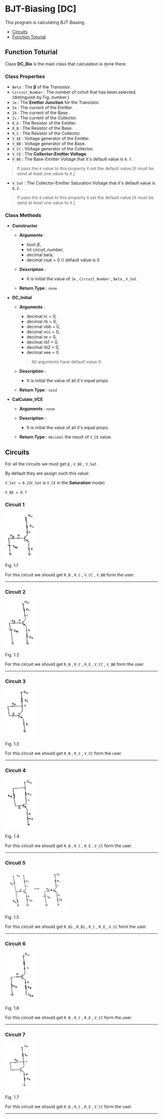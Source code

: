 
# BJT-Biasing [DC]

This program is calculating BJT Biasing.


* [Circuits](https://github.com/MMovasaghi/BJT-Biasing#circuits)
* [Function Toturial](https://github.com/MMovasaghi/BJT-Biasing#Function-Toturial)


## Function Toturial

Class **DC_Bio** is the main class that calculation is done there.

### Class Properties
* `Beta` : The **β** of the Transistor.
* `Circuit_Number` : The number of cirtuit that has been selected.(distinguish by Fig. number.)
* `Je` : The **Emitter Junction** for the Transistor.
* `Ie` : The current of the Emitter.
* `Ib` : The current of the Base.
* `Ic` : The current of the Collector.
* `R_E` : The Resistor of the Emitter.
* `R_B` : The Resistor of the Base.
* `R_C` : The Resistor of the Collector.
* `V_EE` : Voltage generator of the Emitter.
* `V_BB` : Voltage generator of the Base.
* `V_CC` : Voltage generator of the Collector.
* `V_CE` : The **Collector-Emitter Voltage**.
* `V_BE` : The Base-Emitter Voltage that it's default value is `0.7`.
> If pass the `0` value to this property it set the default value.[It must be send at least one value to it.]
* `V_Sat` : The Collector-Emitter Saturation Voltage that it's default value is `0.2`.
> If pass the `0` value to this property it set the default value.[It must be send at least one value to it.]

### Class Methods
* **Cunstructor**
	- **Arguments** : 
		- bool  jE, 
		- int  circuit_number, 
		- decimal  beta, 
		- decimal  vsat  =  0 // default value is 0
		
	- **Description** : 
		- It is initial the value of `Je` , `Circuit_Number` , `Beta` , `V_Sat`.
		
	- **Return Type** : `none` 
	
* **DC_Initial**
	- **Arguments** : 
		- decimal  rc  =  0,
		- decimal  rb  =  0, 
		- decimal  vbb  =  0, 
		- decimal  vcc  =  0, 
		- decimal  re  =  0, 
		- decimal  rb1  =  0, 
		- decimal  rb2  =  0,
		- decimal  vee  =  0
		> All arguments have default value 0.
		
	- **Description** : 
		- It is initial the value of all it's equal props.
		
	- **Return Type** : `void` 

* **CalCulate_VCE**
	- **Arguments** : `none` 
		
	- **Description** : 
		- It is initial the value of all it's equal props.
		
	- **Return Type** : `decimal` the result of `V_CE` value.





## Circuits

For all the circuits we must get `β` , `V_BE` , `V_Sat` .

By default they are assign such this value:

` V_Sat = 0.2 `(`V_Sat` is `V_CE` in the **Saturation** mode)

` V_BE = 0.7 `

### Circuit 1

<p align="left">
  <img src="https://github.com/MMovasaghi/BJT-Biasing/blob/master/Figures/Figure1.1.png" 
       width="20%" title="hover text">
</p>
Fig. 1.1

For this circuit we should get `R_B` , `R_C` , `V_CC` , `V_BB` form the user.

----------------------------------------------------------------------------------------------------

### Circuit 2

<p align="left">
  <img src="https://github.com/MMovasaghi/BJT-Biasing/blob/master/Figures/Figure1.2.png" 
       width="20%" title="hover text">
</p>
Fig. 1.2

For this circuit we should get `R_B` , `R_C` , `R_E` , `V_CC` , `V_BB` form the user.

----------------------------------------------------------------------------------------------------

### Circuit 3

<p align="left">
  <img src="https://github.com/MMovasaghi/BJT-Biasing/blob/master/Figures/Figure1.3.png" 
       width="20%" title="hover text">
</p>
Fig. 1.3

For this circuit we should get `R_B` , `R_C` , `V_CC` form the user.

----------------------------------------------------------------------------------------------------

### Circuit 4

<p align="left">
  <img src="https://github.com/MMovasaghi/BJT-Biasing/blob/master/Figures/Figure1.4.png" 
       width="20%" title="hover text">
</p>
Fig. 1.4

For this circuit we should get `R_B` , `R_C` , `R_E` , `V_CC` form the user.

----------------------------------------------------------------------------------------------------

### Circuit 5

<p align="left">
  <img src="https://github.com/MMovasaghi/BJT-Biasing/blob/master/Figures/Figure1.5.png" 
       width="40%" title="hover text">
</p>
Fig. 1.5

For this circuit we should get `R_B1` , `R_B2` , `R_C` , `R_E` , `V_CC` form the user.

----------------------------------------------------------------------------------------------------

### Circuit 6

<p align="left">
  <img src="https://github.com/MMovasaghi/BJT-Biasing/blob/master/Figures/Figure1.6.png" 
       width="20%" title="hover text">
</p>
Fig. 1.6

For this circuit we should get `R_B` , `R_C` , `R_E` , `V_CC` form the user.

----------------------------------------------------------------------------------------------------
### Circuit 7

<p align="left">
  <img src="https://github.com/MMovasaghi/BJT-Biasing/blob/master/Figures/Figure1.7.png" 
       width="20%" title="hover text">
</p>
Fig. 1.7

For this circuit we should get `R_B` , `R_C` , `R_E` , `V_CC` form the user.

----------------------------------------------------------------------------------------------------

